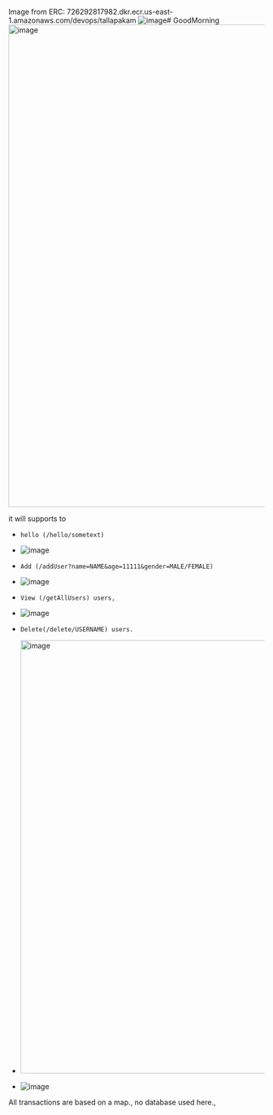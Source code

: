 Image from ERC: 726292817982.dkr.ecr.us-east-1.amazonaws.com/devops/tallapakam
![image](https://github.com/user-attachments/assets/5982f7b1-a8fc-4c78-9906-6d96d49ad183)﻿# GoodMorning
<img width="950" alt="image" src="https://github.com/user-attachments/assets/83c436c0-4059-443d-a28f-50c9f44c9fba" />


it will supports to 
*     hello (/hello/sometext)
* ![image](https://github.com/user-attachments/assets/750a2de2-5265-45dc-9f95-f6dcc33a56e0)

*     Add (/addUser?name=NAME&age=11111&gender=MALE/FEMALE)
* ![image](https://github.com/user-attachments/assets/cd1955a9-b738-40b7-a194-695af3bbe2a4)

*     View (/getAllUsers) users,
* ![image](https://github.com/user-attachments/assets/b4232d0a-f55c-4d15-8356-0344c3ed4be8)

*     Delete(/delete/USERNAME) users.
* <img width="853" alt="image" src="https://github.com/user-attachments/assets/669774f2-dbdd-4fe6-b68a-b6a8b8fd4f6a" />
* ![image](https://github.com/user-attachments/assets/c8d2d6dc-91ba-44a3-b105-5f2dfd37198a)


All transactions are based on a map., no database used here.,

